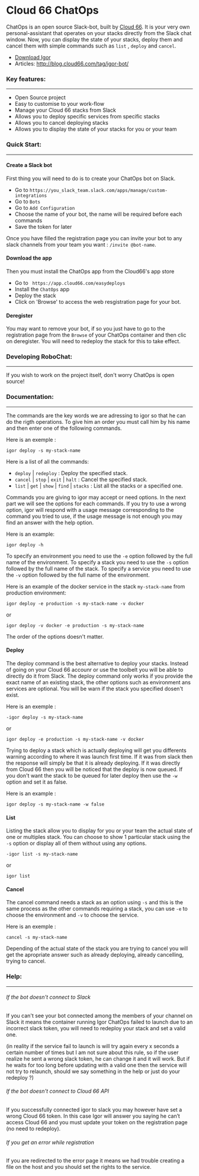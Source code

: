 # Cloud 66 ChatOps
ChatOps is an open source Slack-bot, built by [Cloud 66](http://www.cloud66.com/?utm_source=gh&utm_medium=ghp&utm_campaign=robochat). It is your very own personal-assistant that operates on your stacks directly from the Slack chat window. Now, you can display the state of your stacks, deploy them and cancel them with simple commands such as `list` , `deploy` and `cancel`.

- [Download Igor](app.cloud66.com/easydeploys)
- Articles: http://blog.cloud66.com/tag/igor-bot/ 

### Key features:
__________________________________________________________________
- Open Source project 
- Easy to customise to your work-flow
- Manage your Cloud 66 stacks from Slack
- Allows you to deploy specific services from specific stacks
- Allows you to cancel deploying stacks
- Allows you to display the state of your stacks for you or your team

### Quick Start:
__________________________________________________________________
#### Create a Slack bot

First thing you will need to do is to create your ChatOps bot on Slack.
- Go to `https://you_slack_team.slack.com/apps/manage/custom-integrations` 
- Go to `Bots`
- Go to `Add Configuration`
- Choose the name of your bot, the name will be required before each commands
- Save the token for later

Once you have filled the registration page you can invite your bot to any slack channels from your team you want : `/invite @bot-name`.

#### Download the app

Then you must install the ChatOps app from the Cloud66's app store
-   Go to ` https://app.cloud66.com/easydeploys`
-   Install the `ChatOps` app
-   Deploy the stack
-   Click on 'Browse' to access the web resgistration page for your bot.

#### Deregister

You may want to remove your bot, if so you just have to go to the registration page from the `Browse` of your ChatOps container and then clic on deregister. You will need to redeploy the stack for this to take effect.

### Developing RoboChat:
__________________________________________________________________

If you wish to work on the project itself, don't worry ChatOps is open source!

### Documentation:
__________________________________________________________________

The commands are the key words we are adressing to igor so that he can do the rigth operations. To give him an order you must call him by his name and then enter one of the following commands.

Here is an exemple :

`igor deploy -s my-stack-name`

Here is a list of all the commands:

-   `deploy` | `redeploy` : Deploy the specified stack.
-   `cancel` | `stop` | `exit` | `halt` : Cancel the specified stack.
-   `list` | `get` | `show` | `find` | `stacks` : List all the stacks or a specified one.

Commands you are giving to igor may accept or need options. In the next part we will see the options for each commands. If you try to use a wrong option, igor will respond with a usage message corresponding to the command you tried to use, if the usage message is not enough you may find an answer with the help option.

Here is an example:

`igor deploy -h`

To specify an environment you need to use the `-e` option followed by the full name of the environment.
To specify a stack you need to use the `-s` option followed by the full name of the stack.
To specify a service you need to use the `-v` option followed by the full name of the environment.

Here is an example of the docker service in the stack `my-stack-name` from production environment:

`igor deploy -e production -s my-stack-name -v docker`

or 

`igor deploy -v docker -e production -s my-stack-name`

The order of the options doesn't matter.

#### Deploy

The deploy command is the best alternative to deploy your stacks. Instead of going on your Cloud 66 accounr or use the toolbelt you will be able to directly do it from Slack. The deploy command only works if you provide the exact name of an existing stack, the other options such as environment ans services are optional. You will be warn if the stack you specified dosen't exist.

Here is an exemple :

`-igor deploy -s my-stack-name`

or 

`igor deploy -e production -s my-stack-name -v docker`

Trying to deploy a stack which is actually deploying will get you differents warning according to where it was launch first time. If it was from slack then the response will simply be that it is already deploying. If it was directly from Cloud 66 then you will be noticed that the deploy is now queued. If you don't want the stack to be queued for later deploy then use the `-w` option and set it as false.

Here is an example :

`igor deploy -s my-stack-name -w false`

#### List

Listing the stack allow you to display for you or your team the actual state of one or multiples stack. You can choose to show 1 particular stack using the `-s` option or display all of them without using any options.


`-igor list -s my-stack-name`

or 

`igor list`

#### Cancel

The cancel command needs a stack as an option using `-s` and this is the same process as the other commands requiring a stack, you can use `-e` to choose the environment and `-v` to choose the service.

Here is an exemple :

`cancel -s my-stack-name`

Depending of the actual state of the stack you are trying to cancel you will get the apropriate answer such as already deploying, already cancelling, trying to cancel.


### Help:
__________________________________________________________________


###### If the bot doesn't connect to Slack


If you can't see your bot connected among the members of your channel on Slack it means the container running Igor ChatOps failed to launch due to an incorrect slack token, you will need to redeploy your stack and set a valid one.


(in reality if the service fail to launch is will try again every x seconds a certain number of times but I am not sure about this rule, so if the user realize he sent a wrong slack token, he can change it and it will work. But if he waits for too long before updating with a valid one then the service will not try to relaunch, should we say something in the help or just do your redeploy ?)




###### If the bot doesn't connect to Cloud 66 API


If you successfully connected igor to slack you may however have set a wrong Cloud 66 token. In this case Igor will answer you saying he can’t access Cloud 66 and you must update your token on the registration page  (no need to redeploy).




###### If you get an error while registration


If you are redirected to the error page it means we had trouble creating a file on the host and you should set the rights to the service.
